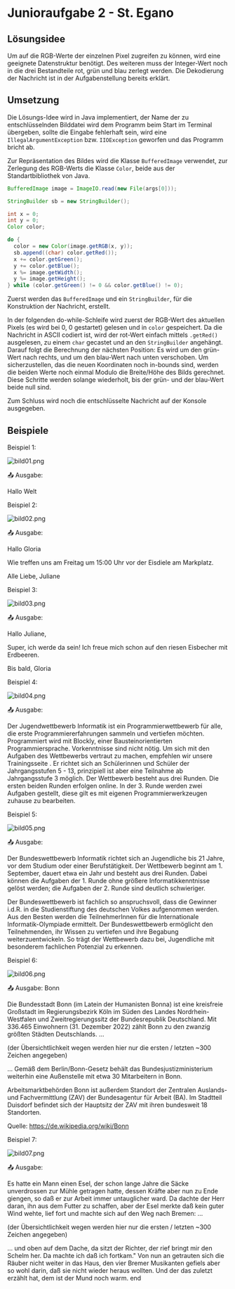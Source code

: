 # Junioraufgabe 2 - St. Egano

## Lösungsidee

Um auf die RGB-Werte der einzelnen Pixel zugreifen zu können, wird eine geeignete Datenstruktur benötigt. Des weiteren muss der Integer-Wert noch in die drei Bestandteile rot, grün und blau zerlegt werden. Die Dekodierung der Nachricht ist in der Aufgabenstellung bereits erklärt.

## Umsetzung

Die Lösungs-Idee wird in Java implementiert, der Name der zu entschlüsselnden Bilddatei wird dem Programm beim Start im Terminal übergeben, sollte die Eingabe fehlerhaft sein, wird eine `IllegalArgumentException` bzw. `IIOException` geworfen und das Programm bricht ab.

Zur Repräsentation des Bildes wird die Klasse `BufferedImage` verwendet, zur Zerlegung des RGB-Werts die Klasse `Color`, beide aus der Standartbibliothek von Java.

```java
BufferedImage image = ImageIO.read(new File(args[0]));

StringBuilder sb = new StringBuilder();

int x = 0;
int y = 0;
Color color;

do {
  color = new Color(image.getRGB(x, y));
  sb.append((char) color.getRed());
  x += color.getGreen();
  y += color.getBlue();
  x %= image.getWidth();
  y %= image.getHeight();
} while (color.getGreen() != 0 && color.getBlue() != 0);
```

Zuerst werden das `BufferedImage` und ein `StringBuilder`, für die Konstruktion der Nachricht, erstellt. 

In der folgenden do-while-Schleife wird zuerst der RGB-Wert des aktuellen Pixels (es wird bei 0, 0 gestartet) gelesen und in `color` gespeichert. Da die Nachricht in ASCII codiert ist, wird der rot-Wert einfach mittels `.getRed()` ausgelesen, zu einem `char` gecastet und an den `StringBuilder` angehängt. Darauf folgt die Berechnung der nächsten Position: Es wird um den grün-Wert nach rechts, und um den blau-Wert nach unten verschoben. Um sicherzustellen, das die neuen Koordinaten noch in-bounds sind, werden die beiden Werte noch einmal Modulo die Breite/Höhe des Bilds gerechnet. Diese Schritte werden solange wiederholt, bis der grün- und der blau-Wert beide null sind.

Zum Schluss wird noch die entschlüsselte Nachricht auf der Konsole ausgegeben.

## Beispiele

Beispiel 1:

![bild01.png](https://prod-files-secure.s3.us-west-2.amazonaws.com/d1897c26-135e-4499-b4ac-ffabe28e9b85/7cc301d9-6e1a-4141-9449-7beb11f49214/bild01.png)

<aside>
📤 Ausgabe:

Hallo Welt

</aside>

Beispiel 2:

![bild02.png](https://prod-files-secure.s3.us-west-2.amazonaws.com/d1897c26-135e-4499-b4ac-ffabe28e9b85/52a16ab9-1aae-488d-88b0-b1f4969b3153/bild02.png)

<aside>
📤 Ausgabe:

Hallo Gloria

Wie treffen uns am Freitag um 15:00 Uhr vor der Eisdiele am Markplatz.

Alle Liebe,
Juliane

</aside>

Beispiel 3:

![bild03.png](https://prod-files-secure.s3.us-west-2.amazonaws.com/d1897c26-135e-4499-b4ac-ffabe28e9b85/8d754192-263d-4f1a-b4bf-bceaab805fd2/bild03.png)

<aside>
📤 Ausgabe:

Hallo Juliane,

Super, ich werde da sein! Ich freue mich schon auf den riesen Eisbecher mit Erdbeeren.

Bis bald,
Gloria

</aside>

Beispiel 4:

![bild04.png](https://prod-files-secure.s3.us-west-2.amazonaws.com/d1897c26-135e-4499-b4ac-ffabe28e9b85/2f8d49e3-2b64-4f36-82a8-da7419fdbc45/bild04.png)

<aside>
📤 Ausgabe:

Der Jugendwettbewerb Informatik ist ein Programmierwettbewerb für alle, die erste Programmiererfahrungen sammeln und vertiefen möchten. Programmiert wird mit Blockly, einer Bausteinorientierten Programmiersprache. Vorkenntnisse sind nicht nötig. Um sich mit den Aufgaben des Wettbewerbs vertraut zu machen, empfehlen wir unsere Trainingsseite . Er richtet sich an Schülerinnen und Schüler der Jahrgangsstufen 5 - 13, prinzipiell ist aber eine Teilnahme ab Jahrgangsstufe 3 möglich. Der Wettbewerb besteht aus drei Runden. Die ersten beiden Runden erfolgen online. In der 3. Runde werden zwei Aufgaben gestellt, diese gilt es mit eigenen Programmierwerkzeugen zuhause zu bearbeiten.

</aside>

Beispiel 5:

![bild05.png](https://prod-files-secure.s3.us-west-2.amazonaws.com/d1897c26-135e-4499-b4ac-ffabe28e9b85/79c2d8b7-94a4-41c1-a07b-41ce3e24219b/bild05.png)

<aside>
📤 Ausgabe:

Der Bundeswettbewerb Informatik richtet sich an Jugendliche bis 21 Jahre, vor dem Studium oder einer Berufstätigkeit. Der Wettbewerb beginnt am 1. September, dauert etwa ein Jahr und besteht aus drei Runden. Dabei können die Aufgaben der 1. Runde ohne größere Informatikkenntnisse gelöst werden; die Aufgaben der 2. Runde sind deutlich schwieriger.

Der Bundeswettbewerb ist fachlich so anspruchsvoll, dass die Gewinner i.d.R. in die Studienstiftung des deutschen Volkes aufgenommen werden. Aus den Besten werden die TeilnehmerInnen für die Internationale Informatik-Olympiade ermittelt. Der Bundeswettbewerb ermöglicht den Teilnehmenden, ihr Wissen zu vertiefen und ihre Begabung weiterzuentwickeln. So trägt der Wettbewerb dazu bei, Jugendliche mit besonderem fachlichen Potenzial zu erkennen.

</aside>

Beispiel 6:

![bild06.png](https://prod-files-secure.s3.us-west-2.amazonaws.com/d1897c26-135e-4499-b4ac-ffabe28e9b85/e9a00948-7809-4a0d-85da-ff85817c077c/bild06.png)

<aside>
📤 Ausgabe: 
Bonn

Die Bundesstadt Bonn (im Latein der Humanisten Bonna) ist eine kreisfreie Großstadt im Regierungsbezirk Köln im Süden des Landes Nordrhein-Westfalen und Zweitregierungssitz der Bundesrepublik Deutschland. Mit 336.465 Einwohnern (31. Dezember 2022) zählt Bonn zu den zwanzig größten Städten Deutschlands. …

(der Übersichtlichkeit wegen werden hier nur die ersten / letzten ~300 Zeichen angegeben)

… Gemäß dem Berlin/Bonn-Gesetz behält das Bundesjustizministerium weiterhin eine Außenstelle mit etwa 30 Mitarbeitern in Bonn.

Arbeitsmarktbehörden
Bonn ist außerdem Standort der Zentralen Auslands- und Fachvermittlung (ZAV) der Bundesagentur für Arbeit (BA). Im Stadtteil Duisdorf befindet sich der Hauptsitz der ZAV mit ihren bundesweit 18 Standorten.

Quelle: https://de.wikipedia.org/wiki/Bonn

</aside>

Beispiel 7:

![bild07.png](https://prod-files-secure.s3.us-west-2.amazonaws.com/d1897c26-135e-4499-b4ac-ffabe28e9b85/5acd70a3-d05d-4d03-b5e2-b847a64ec6e9/bild07.png)

<aside>
📤 Ausgabe:

Es hatte ein Mann einen Esel, der schon lange Jahre die Säcke unverdrossen zur Mühle getragen hatte, dessen Kräfte aber nun zu Ende giengen, so daß er zur Arbeit immer untauglicher ward. Da dachte der Herr daran, ihn aus dem Futter zu schaffen, aber der Esel merkte daß kein guter Wind wehte, lief fort und machte sich auf den Weg nach Bremen: …

(der Übersichtlichkeit wegen werden hier nur die ersten / letzten ~300 Zeichen angegeben)

… und oben auf dem Dache, da sitzt der Richter, der rief bringt mir den Schelm her. Da machte ich daß ich fortkam." Von nun an getrauten sich die Räuber nicht weiter in das Haus, den vier Bremer Musikanten gefiels aber so wohl darin, daß sie nicht wieder heraus wollten. Und der das zuletzt erzählt hat, dem ist der Mund noch warm.
end

</aside>
